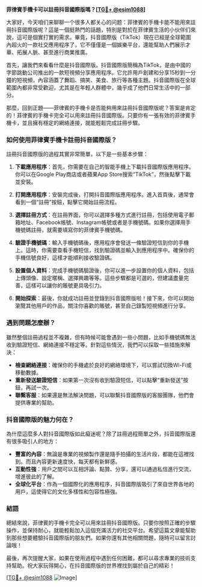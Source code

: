 **菲律賓手機卡可以註冊抖音國際版嗎？[[TG💪+ @esim1088](https://t.me/s/esim1088)]**

大家好，今天咱们来聊聊一个很多人都关心的问题：菲律賓的手機卡能不能用來註冊抖音國際版呢？這是一個挺熱門的話題，特別是對於在菲律賓生活的小伙伴们來說，這可是個實打實的需求。畢竟，抖音國際版（TikTok）現在已經是全球範圍內超火的一款社交應用程序了，它不僅僅是一個娛樂平台，還能幫助人們展示才華、拓展人脈、甚至進行商業推廣。

首先，讓我們來看看什麼是抖音國際版。抖音國際版簡稱為TikTok，是由中國的字節跳動公司推出的一款短視頻分享應用程序。它允許用戶創建和分享15秒到一分鐘的短視頻，內容涵蓋了舞蹈、搞笑、美食、旅行等各種主題。抖音國際版在全球範圍內都非常受歡迎，尤其是在年輕人群體中，幾乎成了他們日常生活中的一部分。

那麼，回到正題——菲律賓的手機卡是否能夠用來註冊抖音國際版呢？答案是肯定的！菲律賓的手機卡完全可以用來註冊抖音國際版。只要你有一張有效的菲律賓手機卡，並且擁有穩定的網絡連接，就能輕鬆完成註冊步驟。

### 如何使用菲律賓手機卡註冊抖音國際版？

註冊抖音國際版的過程其實非常簡單，以下是一些基本步驟：

1. **下載應用程序**：首先，你需要在自己的智能手機上下載抖音國際版應用程序。你可以在Google Play商店或者蘋果App Store搜索“TikTok”，然後點擊下載並安裝。

2. **打開應用程序**：安裝完成後，打開抖音國際版應用程序。進入首頁後，通常會看到一個“註冊”按鈕，點擊它開始註冊流程。

3. **選擇註冊方式**：在註冊界面，你可以選擇多種方式進行註冊，包括使用電子郵箱地址、Facebook帳號、Instagram帳號或者是手機號碼。如果你選擇用手機號碼註冊，就需要填寫你的菲律賓手機號碼。

4. **驗證手機號碼**：輸入手機號碼後，應用程序會發送一條驗證短信到你的手機上。這時，你需要查看手機短信，找到驗證碼並輸入到應用程序中。確保你的手機信號良好，這樣才能順利接收驗證碼。

5. **設置個人資料**：完成手機號碼驗證後，你可以進一步設置你的個人資料，包括上傳頭像、設定暱稱、選擇興趣等等。這些步驟都是可選的，但建議盡量完善，這樣可以讓你的賬號更具吸引力。

6. **開始探索**：最後，你就成功註冊並登錄到抖音國際版啦！接下來，你可以開始瀏覽其他用戶的作品，關注你喜歡的賬號，甚至自己錄製短視頻進行分享。

### 遇到問題怎麼辦？

雖然整個註冊過程並不複雜，但有時候可能會遇到一些小問題，比如手機號碼無法收到驗證短信、網絡連接不穩定等。針對這些情況，我們可以採取一些措施來解決：

- **檢查網絡連接**：確保你的手機處於良好的網絡環境下，可以嘗試切換Wi-Fi或移動數據。
- **重新發送驗證短信**：如果第一次沒有收到驗證短信，可以點擊“重新發送”按鈕，再試一次。
- **聯繫客服**：如果還是無法解決問題，可以聯繫抖音國際版的客服團隊，他們會提供專業的幫助。

### 抖音國際版的魅力何在？

為什麼這麼多人對抖音國際版如此癡迷呢？除了註冊過程簡單之外，抖音國際版還有很多吸引人的地方：

- **豐富的內容**：無論是專業的視頻製作還是隨手拍攝的生活片段，都能在這裡找到。而且內容更新速度快，每天都有新鮮感。
- **互動性強**：用戶之間可以互相評論、點贊、分享，還可以通過私信進行交流，增進彼此的了解。
- **全球化平台**：作為一個國際化的應用程序，抖音國際版吸引了來自世界各地的用戶，這使得它的文化多樣性和包容性極強。

### 結語

總結來說，菲律賓的手機卡完全可以用來註冊抖音國際版。只要你按照正確的步驟操作，並保持耐心，就能輕鬆加入這個充滿活力的社交平台。希望這篇文章能幫助到那些想要體驗抖音國際版的朋友們。如果你還有其他相關問題，隨時可以留言討論哦！

最後，再次提醒大家，如果在使用過程中遇到任何困難，都可以尋求專業的技術支持幫助。祝大家玩得開心，在抖音國際版的世界裡找到屬於自己的精彩！

[[TG💪+ @esim1088](https://t.me/s/esim1088) ![Image](https://i.postimg.cc/4NQfJmqS/Snipaste-2025-05-13-00-14-12.png)]